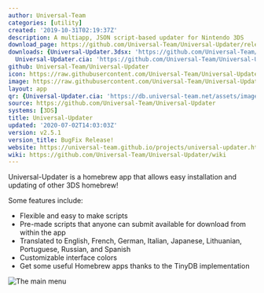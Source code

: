 ```yaml
---
author: Universal-Team
categories: [utility]
created: '2019-10-31T02:19:37Z'
description: A multiapp, JSON script-based updater for Nintendo 3DS
download_page: https://github.com/Universal-Team/Universal-Updater/releases/tag/v2.5.1
downloads: {Universal-Updater.3dsx: 'https://github.com/Universal-Team/Universal-Updater/releases/download/v2.5.1/Universal-Updater.3dsx',
  Universal-Updater.cia: 'https://github.com/Universal-Team/Universal-Updater/releases/download/v2.5.1/Universal-Updater.cia'}
github: Universal-Team/Universal-Updater
icon: https://raw.githubusercontent.com/Universal-Team/Universal-Updater/master/app/icon.png
image: https://raw.githubusercontent.com/Universal-Team/Universal-Updater/master/app/banner.png
layout: app
qr: {Universal-Updater.cia: 'https://db.universal-team.net/assets/images/qr/universal-updater.cia.png'}
source: https://github.com/Universal-Team/Universal-Updater
systems: [3DS]
title: Universal-Updater
updated: '2020-07-02T14:03:03Z'
version: v2.5.1
version_title: BugFix Release!
website: https://universal-team.github.io/projects/universal-updater.html
wiki: https://github.com/Universal-Team/Universal-Updater/wiki
---
```

Universal-Updater is a homebrew app that allows easy installation and updating of other 3DS homebrew!

Some features include:
- Flexible and easy to make scripts
- Pre-made scripts that anyone can submit available for download from within the app
- Translated to English, French, German, Italian, Japanese, Lithuanian, Portuguese, Russian, and Spanish
- Customizable interface colors
- Get some useful Homebrew apps thanks to the TinyDB implementation

![The main menu](https://universal-team.github.io/images/universal-updater/mainMenu.png)